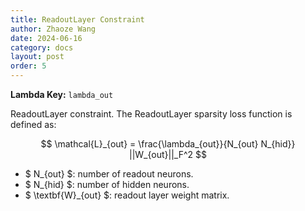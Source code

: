 ```yaml
---
title: ReadoutLayer Constraint
author: Zhaoze Wang
date: 2024-06-16
category: docs
layout: post
order: 5
---
```


**Lambda Key:** `lambda_out`

ReadoutLayer constraint. The ReadoutLayer sparsity loss function is defined as:

$$ \mathcal{L}_{out} = \frac{\lambda_{out}}{N_{out} N_{hid}} ||W_{out}||_F^2 $$

- $ N_{out} $: number of readout neurons.
- $ N_{hid} $: number of hidden neurons.
- $ \textbf{W}_{out} $: readout layer weight matrix.
